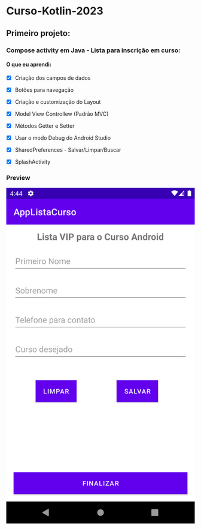 # Curso-Kotlin-2023

## Primeiro projeto:

### Compose activity em Java - Lista para inscrição em curso:

#### O que eu aprendi:

- [x] Criação dos campos de dados
- [x] Botões para navegação
- [x] Criação e customização do Layout
- [x] Model View Controllew (Padrão MVC)
- [x] Métodos Getter e Setter
- [x] Usar o modo Debug do Android Studio
- [x] SharedPreferences - Salvar/Limpar/Buscar
- [x] SplashActivity






### Preview

![screenshot](https://github.com/gkpiccoli/Curso-Android-2023/blob/main/Screenshot_20230321_164456.png)
